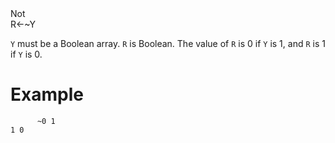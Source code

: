 <div class="heading">
  <div class="name">Not</div>
  <div class="command">R←~Y</div>
</div>

`Y` must be a Boolean array.  `R` is Boolean.  The value of `R` is 0 if `Y` is 1, and `R` is 1 if `Y` is 0.

# Example
```apl
      ~0 1
1 0
```
